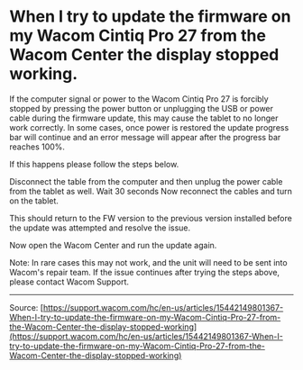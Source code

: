 # When I try to update the firmware on my Wacom Cintiq Pro 27 from the Wacom Center the display stopped working.

If the computer signal or power to the Wacom Cintiq Pro 27 is forcibly stopped by pressing the power button or unplugging the USB or power cable during the firmware update, this may cause the tablet to no longer work correctly. In some cases, once power is restored the update progress bar will continue and an error message will appear after the progress bar reaches 100%.


If this happens please follow the steps below.

Disconnect the table from the computer and then unplug the power cable from the tablet as well.
Wait 30 seconds
Now reconnect the cables and turn on the tablet.

This should return to the FW version to the previous version installed before the update was attempted and resolve the issue.


Now open the Wacom Center and run the update again.



Note: In rare cases this may not work, and the unit will need to be sent into Wacom's repair team. If the issue continues after trying the steps above, please contact Wacom Support.

---
Source: [https://support.wacom.com/hc/en-us/articles/15442149801367-When-I-try-to-update-the-firmware-on-my-Wacom-Cintiq-Pro-27-from-the-Wacom-Center-the-display-stopped-working](https://support.wacom.com/hc/en-us/articles/15442149801367-When-I-try-to-update-the-firmware-on-my-Wacom-Cintiq-Pro-27-from-the-Wacom-Center-the-display-stopped-working)
